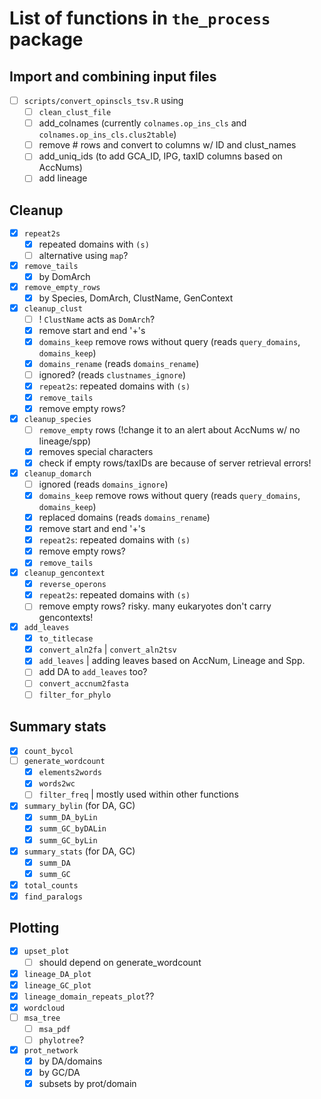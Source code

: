 # List of functions in `the_process` package

## Import and combining input files
- [ ] `scripts/convert_opinscls_tsv.R` using
  - [ ] `clean_clust_file`
  - [ ] add_colnames (currently `colnames.op_ins_cls` and `colnames.op_ins_cls.clus2table`)
  - [ ] remove # rows and convert to columns w/ ID and clust_names
  - [ ] add_uniq_ids (to add GCA_ID, IPG, taxID columns based on AccNums)
  - [ ] add lineage

## Cleanup
- [x] `repeat2s`
  - [x] repeated domains with `(s)`
  - [ ] alternative using `map`?

- [x] `remove_tails`
  - [x] by DomArch
 
- [x] `remove_empty_rows`
  - [x] by Species, DomArch, ClustName, GenContext
  
- [x] `cleanup_clust`
  - [ ] ! `ClustName` acts as `DomArch`?
  - [x] remove start and end '+'s
  - [x] `domains_keep` remove rows without query (reads `query_domains`, `domains_keep`)
  - [x] `domains_rename`   (reads `domains_rename`)
  - [ ] ignored?           (reads `clustnames_ignore`)
  - [x] `repeat2s`: repeated domains with `(s)`
  - [x] `remove_tails`
  - [x] remove empty rows?
  
- [x] `cleanup_species`
  - [ ] `remove_empty` rows (!change it to an alert about AccNums w/ no lineage/spp)
  - [x] removes special characters
  - [x] check if empty rows/taxIDs are because of server retrieval errors!

- [x] `cleanup_domarch`
  - [ ] ignored           (reads `domains_ignore`)
  - [x] `domains_keep` remove rows without query (reads `query_domains`, `domains_keep`)
  - [x] replaced domains  (reads `domains_rename`)
  - [x] remove start and end '+'s
  - [x] `repeat2s`: repeated domains with `(s)`
  - [x] remove empty rows?
  - [x] `remove_tails`
  
- [x] `cleanup_gencontext`
  - [x] `reverse_operons`
  - [x] `repeat2s`: repeated domains with `(s)`
  - [ ] remove empty rows? risky. many eukaryotes don't carry gencontexts!

- [x] `add_leaves`
  - [x] `to_titlecase`
  - [x] `convert_aln2fa` | `convert_aln2tsv`
  - [x] `add_leaves` | adding leaves based on AccNum, Lineage and Spp.
  - [ ] add DA to `add_leaves` too?
  - [ ] `convert_accnum2fasta`
  - [ ] `filter_for_phylo`

## Summary stats
- [x] `count_bycol`
- [ ] `generate_wordcount`
  - [x] `elements2words`
  - [x] `words2wc`
  - [ ] `filter_freq` | mostly used within other functions
- [x] `summary_bylin` (for DA, GC)
  - [x] `summ_DA_byLin`
  - [x] `summ_GC_byDALin`
  - [x] `summ_GC_byLin`
- [x] `summary_stats` (for DA, GC)
  - [x] `summ_DA`
  - [x] `summ_GC`
- [x] `total_counts`
- [x] `find_paralogs`

## Plotting
- [x] `upset_plot`
  - [ ] should depend on generate_wordcount
- [x] `lineage_DA_plot`
- [x] `lineage_GC_plot`
- [x] `lineage_domain_repeats_plot`??
- [x] `wordcloud`
- [ ] `msa_tree`
  - [ ] `msa_pdf`
  - [ ] `phylotree`?
- [x] `prot_network`
  - [x] by DA/domains
  - [x] by GC/DA
  - [x] subsets by prot/domain
